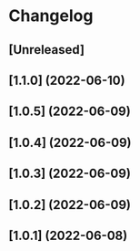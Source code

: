 # Changelog

## [Unreleased]

## [1.1.0] (2022-06-10)

## [1.0.5] (2022-06-09)

## [1.0.4] (2022-06-09)

## [1.0.3] (2022-06-09)

## [1.0.2] (2022-06-09)

## [1.0.1] (2022-06-08)
